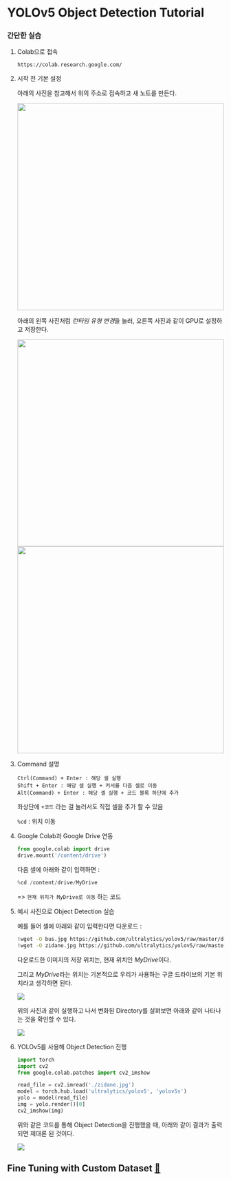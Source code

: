 # YOLOv5 Object Detection Tutorial

### 간단한 실습
1. Colab으로 접속
    ```
    https://colab.research.google.com/
    ```

2. 시작 전 기본 설정

    아래의 사진을 참고해서 위의 주소로 접속하고 새 노트를 만든다.

    <img src="./config/new_note.png" height="480">
    
    아래의 왼쪽 사진처럼 *런타임 유형 변경*을 눌러, 오른쪽 사진과 같이 GPU로 설정하고 저장한다.

    <img src="./config/runtime_change.png" height="480"> <img src="./config/runtime_gpu.png" height="480">

3. Command 설명

    ```
    Ctrl(Command) + Enter : 해당 셀 실행
    Shift + Enter : 해당 셀 실행 + 커서를 다음 셀로 이동
    Alt(Command) + Enter : 해당 셀 실행 + 코드 블록 하단에 추가
    ```
    좌상단에 `+코드` 라는 걸 눌러서도 직접 셀을 추가 할 수 있음

    `%cd` : 위치 이동

4. Google Colab과 Google Drive 연동
    
    ```python
    from google.colab import drive
    drive.mount('/content/drive')
    ```
    다음 셀에 아래와 같이 입력하면 :
    ```python
    %cd /content/drive/MyDrive
    ```
    => `현재 위치가 MyDrive로 이동` 하는 코드

5. 예시 사진으로 Object Detection 실습
    
    예를 들어 셀에 아래와 같이 입력한다면 다운로드 :
    ```bash
    !wget -O bus.jpg https://github.com/ultralytics/yolov5/raw/master/data/images/bus.jpg
    !wget -O zidane.jpg https://github.com/ultralytics/yolov5/raw/master/data/images/zidane.jpg
    ```
    다운로드한 이미지의 저장 위치는, 현재 위치인 *MyDrive*이다.

    그리고 *MyDrive*라는 위치는 기본적으로 우리가 사용하는 구글 드라이브의 기본 위치라고 생각하면 된다.

    <img src="./config/cell_1.png">

    위의 사진과 같이 실행하고 나서 변화된 Directory를 살펴보면 아래와 같이 나타나는 것을 확인할 수 있다.

    <img src="./config/content_configuration.png">

6. YOLOv5를 사용해 Object Detection 진행
    ```python
    import torch
    import cv2
    from google.colab.patches import cv2_imshow

    read_file = cv2.imread('./zidane.jpg')
    model = torch.hub.load('ultralytics/yolov5', 'yolov5s')
    yolo = model(read_file)
    img = yolo.render()[0]
    cv2_imshow(img)
    ```
    위와 같은 코드를 통해 Object Detection을 진행했을 때, 아래와 같이 결과가 출력되면 제대론 된 것이다.

    <img src="./config/zidane_detect.png" >

## Fine Tuning with Custom Dataset [🔗](./fine_tuning.md)